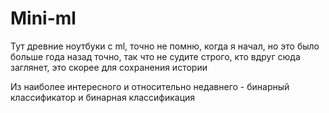 # Mini-ml
Тут древние ноутбуки с ml, точно не помню, когда я начал, но это было больше года назад точно, так что не судите строго, кто вдруг сюда заглянет, это скорее для сохранения истории

Из наиболее интересного и относительно недавнего - бинарный классификатор и бинарная классификация
